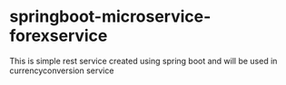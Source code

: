 # springboot-microservice-forexservice
This is simple rest service created using spring boot and will be used in currencyconversion service
